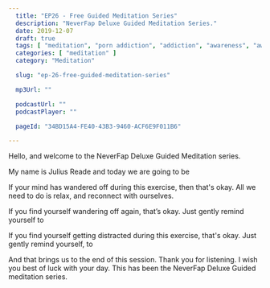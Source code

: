 ```yaml
---
  title: "EP26 - Free Guided Meditation Series"
  description: "NeverFap Deluxe Guided Meditation Series."
  date: 2019-12-07
  draft: true
  tags: [ "meditation", "porn addiction", "addiction", "awareness", "awareness exercises", "perspective", "nofap", "neverfap", "neverfap deluxe" ]
  categories: [ "meditation" ]
  category: "Meditation"

  slug: "ep-26-free-guided-meditation-series"

  mp3Url: ""

  podcastUrl: ""
  podcastPlayer: ""

  pageId: "34BD15A4-FE40-43B3-9460-ACF6E9F011B6"

---
```


<!-- focus/attention/consciousness -->

Hello, and welcome to the NeverFap Deluxe Guided Meditation series.

My name is Julius Reade and today we are going to be


If your mind has wandered off during this exercise, then that's okay. All we need to do is relax, and reconnect with ourselves.


If you find yourself wandering off again, that’s okay. Just gently remind yourself to


If you find yourself getting distracted during this exercise, that's okay. Just gently remind yourself, to


And that brings us to the end of this session. Thank you for listening. I wish you best of luck with your day. This has been the NeverFap Deluxe Guided meditation series.
